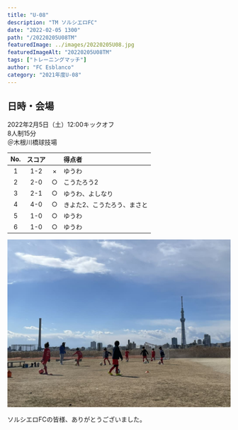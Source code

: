 ```yaml
---
title: "U-08"
description: "TM ソルシエロFC"
date: "2022-02-05 1300"
path: "/20220205U08TM"
featuredImage: ../images/20220205U08.jpg
featuredImageAlt: "20220205U08TM"
tags: ["トレーニングマッチ"]
author: "FC Esblanco"
category: "2021年度U-08"
---
```


## 日時・会場

2022年2月5日（土）12:00キックオフ  
8人制15分  
＠木根川橋球技場

| No.| スコア |   | 得点者  |
|:--:|:------:|:-:|:--------|
| 1  | 1-2 | × |ゆうわ|
| 2  | 2-0 | ○ |こうたろう2|
| 3  | 2-1 | ○ |ゆうわ、よしなり|
| 4  | 4-0 | ○ |きよた2、こうたろう、まさと|
| 5  | 1-0 | ○ |ゆうわ|
| 6  | 1-0 | ○ |ゆうわ|

![20220205U08](../images/20220205U08B.jpg "U08TM")

ソルシエロFCの皆様、ありがとうございました。

